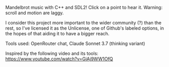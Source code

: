 Mandelbrot music with C++ and SDL2!
Click on a point to hear it.
Warning: scroll and motion are laggy.

I consider this project more important to the wider community (?) than the rest, so I've licensed it as the Unlicense, one of Github's labeled options, in the hopes of that aiding it to have a bigger reach.

Tools used: OpenRouter chat, Claude Sonnet 3.7 (thinking variant)

Inspired by the following video and its tools: https://www.youtube.com/watch?v=GiAj9WW1OfQ
